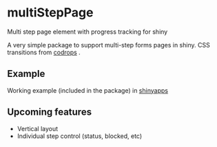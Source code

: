 # multiStepPage
Multi step page element with progress tracking for shiny

A very simple package to support multi-step forms pages in shiny. CSS transitions from [codrops](https://github.com/codrops/PageTransitions) .

## Example
Working example (included in the package) in [shinyapps](https://lrodriguezlujan.shinyapps.io/multiStepPageExample)

## Upcoming features
- Vertical layout
- Individual step control (status, blocked, etc)
